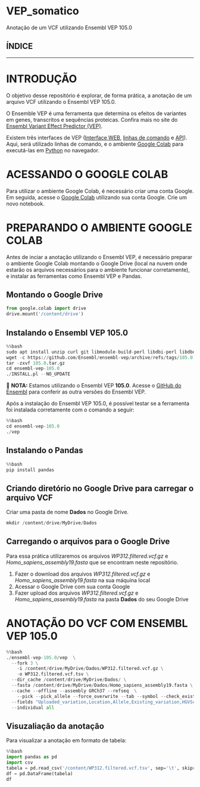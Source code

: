# VEP_somatico
Anotação de um VCF utilizando Ensembl VEP 105.0 

## ÍNDICE

---
# INTRODUÇÃO
O objetivo desse repositório é explorar, de forma prática, a anotação de um arquivo VCF utilizando o Ensembl VEP 105.0.

O Ensemble VEP é uma ferramenta que determina os efeitos de variantes em genes, transcritos e sequências proteicas. Confira mais no site do [Ensembl Variant Effect Predictor (VEP)](https://www.ensembl.org/info/docs/tools/vep/index.html).

Existem três interfaces de VEP ([Interface WEB](https://www.ensembl.org/info/docs/tools/vep/online/index.html), [linhas de comando](https://www.ensembl.org/info/docs/tools/vep/script/index.html) e [API](https://rest.ensembl.org/#VEP)). Aqui, será utilizado linhas de comando, e o ambiente [Google Colab](https://colab.research.google.com/) para executá-las em [Python](https://www.python.org/) no navegador.

# ACESSANDO O GOOGLE COLAB
Para utilizar o ambiente Google Colab, é necessário criar uma conta Google. Em seguida, acesse o [Google Colab](https://colab.research.google.com/) utilizando sua conta Google. Crie um novo notebook.

# PREPARANDO O AMBIENTE GOOGLE COLAB
Antes de inciar a anotação utilizando o Ensembl VEP, é necessário preparar o ambiente Google Colab montando o Google Drive (local na nuvem onde estarão os arquivos necessários para o ambiente funcionar corretamente), e instalar as ferramentas como Ensembl VEP e Pandas.

## Montando o Google Drive
```python
from google.colab import drive
drive.mount('/content/drive')
```

## Instalando o Ensembl VEP 105.0
```python
%%bash
sudo apt install unzip curl git libmodule-build-perl libdbi-perl libdbd-mysql-perl build-essential zlib1g-dev
wget -c https://github.com/Ensembl/ensembl-vep/archive/refs/tags/105.0.tar.gz
tar -zxvf 105.0.tar.gz
cd ensembl-vep-105.0
./INSTALL.pl --NO_UPDATE 
```
🔴 **NOTA:** Estamos utilizando o Ensembl VEP **105.0**. Acesse o [GitHub do Ensembl](https://github.com/Ensembl/ensembl-vep/tags) para conferir as outra versões do Ensembl VEP.

Após a instalação do Ensembl VEP 105.0, é possível testar se a ferramenta foi instalada corretamente com o comando a seguir:
```python
%%bash
cd ensembl-vep-105.0
./vep
```

## Instalando o Pandas
```python
%%bash
pip install pandas
```

## Criando diretório no Google Drive para carregar o arquivo VCF
Criar uma pasta de nome **Dados** no Google Drive.
```python
mkdir /content/drive/MyDrive/Dados
```

## Carregando o arquivos para o Google Drive
Para essa prática utilizaremos os arquivos *WP312.filtered.vcf.gz* e *Homo_sapiens_assembly19.fasta* que se encontram neste repositório. 
1. Fazer o download dos arquivos *WP312.filtered.vcf.gz* e *Homo_sapiens_assembly19.fasta* na sua máquina local
2. Acessar o Google Drive com sua conta Google
3. Fazer upload dos arquivos *WP312.filtered.vcf.gz* e *Homo_sapiens_assembly19.fasta* na pasta **Dados** do seu Google Drive

# ANOTAÇÃO DO VCF COM ENSEMBL VEP 105.0
```python
%%bash
./ensembl-vep-105.0/vep  \
  --fork 3 \
	-i /content/drive/MyDrive/Dados/WP312.filtered.vcf.gz \
	-o WP312.filtered.vcf.tsv \
  --dir_cache /content/drive/MyDrive/Dados/ \
  --fasta /content/drive/MyDrive/Dados/Homo_sapiens_assembly19.fasta \
  --cache --offline --assembly GRCh37 --refseq  \
	--pick --pick_allele --force_overwrite --tab --symbol --check_existing\
  --fields "Uploaded_variation,Location,Allele,Existing_variation,HGVSc,HGVSp,SYMBOL,Consequence,IND,ZYG,Amino_acids,CLIN_SIG,PolyPhen,SIFT,VARIANT_CLASS,FREQS" \
  --individual all
  ```
## Visuzaliação da anotação
Para visualizar a anotação em formato de tabela:
```python
%%bash
import pandas as pd
import csv
tabela = pd.read_csv('/content/WP312.filtered.vcf.tsv', sep='\t', skiprows=38)
df = pd.DataFrame(tabela)
df
```
